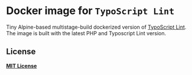# Docker image for `TypoScript Lint`

Tiny Alpine-based multistage-build dockerized version of [TypoScript Lint](https://github.com/martin-helmich/typo3-typoscript-lint). The image is built with the latest PHP and Typoscript Lint version.

## License

**[MIT License](LICENSE)**